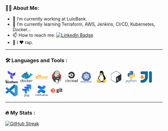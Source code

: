 <!--
<div id="header" align="center">
  <a href="https://www.linkedin.com/in/duvanballen">
    <img src="https://c.tenor.com/3bTxZ4HdrysAAAAC/pixels-neon.gif" width="500"/>
  </a>
</div>

<div id="badges" align="center">
  <a href="https://www.linkedin.com/in/duvanballen">
    <img src="https://img.shields.io/badge/LinkedIn-blue?style=for-the-badge&logo=linkedin&logoColor=white" alt="LinkedIn Badge"/>
  </a>
</div>

<div id="hello" align="center">
  <h1>
  <img src="https://media.giphy.com/media/hvRJCLFzcasrR4ia7z/giphy.gif" width="30px"/>
  ¡Hola!
  </h1>
</div>

-->
### :man_technologist: About Me:
- 🔭 I’m currently working at LuloBank.
- 🌱 I’m currently learning Terraform, AWS, Jenkins, CI/CD, Kubernetes, Docker...
- 📫 How to reach me: <a href="https://www.linkedin.com/in/duvanballen">
    <img src="https://img.shields.io/badge/LinkedIn-blue?style=for-the-badge&logo=linkedin&logoColor=white" alt="LinkedIn Badge"/>
  </a>
- :owl: I :heart: rap.
---
### :hammer_and_wrench: Languages and Tools :
<div>
  <img src="https://github.com/devicons/devicon/blob/master/icons/terraform/terraform-original-wordmark.svg" title="Terraform" alt="Terraform" width="40" height="40"/>&nbsp;
  <img src="https://github.com/devicons/devicon/blob/master/icons/docker/docker-original-wordmark.svg" title="Docker" alt="Docker" width="40" height="40"/>&nbsp;
  <img src="https://github.com/devicons/devicon/blob/master/icons/amazonwebservices/amazonwebservices-plain-wordmark.svg" title="AWS" alt="AWS" width="40" height="40"/>&nbsp;
  <img src="https://github.com/devicons/devicon/blob/master/icons/jenkins/jenkins-original.svg" title="Jenkins" alt="Jenkins" width="40" height="40"/>&nbsp;
  <img src="https://github.com/devicons/devicon/blob/master/icons/circleci/circleci-plain-wordmark.svg" title="CircleCI" alt="CircleCI" width="40" height="40"/>&nbsp;
  <img src="https://github.com/devicons/devicon/blob/master/icons/kubernetes/kubernetes-plain-wordmark.svg" title="Kubernetes" alt="Kubernetes" width="40" height="40"/>&nbsp;
  <img src="https://github.com/devicons/devicon/blob/master/icons/linux/linux-original.svg" title="Linux" alt="Linux" width="40" height="40"/>&nbsp;
  <img src="https://github.com/devicons/devicon/blob/master/icons/bash/bash-original.svg" title="Bash" alt="Bash" width="40" height="40"/>&nbsp;
  <img src="https://github.com/devicons/devicon/blob/master/icons/python/python-original-wordmark.svg" title="Python" alt="Python" width="40" height="40"/>&nbsp;
  <img src="https://github.com/devicons/devicon/blob/master/icons/intellij/intellij-original.svg" title="IntelliJ" alt="IntelliJ" width="40" height="40"/>&nbsp;
  <img src="https://github.com/devicons/devicon/blob/master/icons/vscode/vscode-original.svg" title="VScode" alt="VSCode" width="40" height="40"/>&nbsp;
  <img src="https://github.com/devicons/devicon/blob/master/icons/jira/jira-original-wordmark.svg" title="Jira" alt="Jira" width="40" height="40"/>&nbsp;
  <img src="https://github.com/devicons/devicon/blob/master/icons/confluence/confluence-original-wordmark.svg" title="Confluence" alt="Confluence" width="40" height="40"/>&nbsp;
  <img src="https://github.com/devicons/devicon/blob/master/icons/git/git-original-wordmark.svg" title="Git" **alt="Git" width="40" height="40"/>
</div>

---

### :fire: My Stats :

[![GitHub Streak](http://github-readme-streak-stats.herokuapp.com?user=duv0&theme=dark&background=000000)](https://git.io/streak-stats)

<!--

Estadisticas para añadir cuando haya subido mis contribuciones:

![Anurag's GitHub stats](https://github-readme-stats.vercel.app/api?username=duv0&show_icons=true&theme=dark)
[![Top Langs](https://github-readme-stats.vercel.app/api/top-langs/?username=duv0&layout=compact&theme=vision-friendly-dark)](https://github.com/anuraghazra/github-readme-stats)

**duv0/duv0** is a ✨ _special_ ✨ repository because its `README.md` (this file) appears on your GitHub profile.

Here are some ideas to get you started:

- 🔭 I’m currently working on ...
- 🌱 I’m currently learning ...
- 👯 I’m looking to collaborate on ...
- 🤔 I’m looking for help with ...
- 💬 Ask me about ...
- 📫 How to reach me: ...
- 😄 Pronouns: ...
- ⚡ Fun fact: ...
-->

